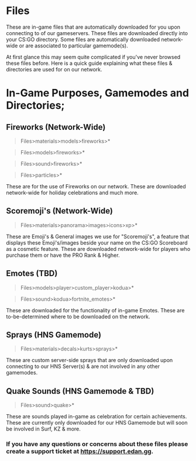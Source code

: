 # Files
These are in-game files that are automatically downloaded for you upon connecting to of our gameservers. These files are downloaded directly into your CS:GO directory. Some files are automatically downloaded network-wide or are associated to particular gamemode(s).

At first glance this may seem quite complicated if you've never browsed these files before. Here is a quick guide explaining what these files & directories are used for on our network.

# In-Game Purposes, Gamemodes and Directories;
## Fireworks (Network-Wide)
>Files>materials>models>fireworks>*

>Files>models>fireworks>*

>Files>sound>fireworks>*

>Files>particles>*

These are for the use of Fireworks on our network. These are downloaded network-wide for holiday celebrations and much more.
## Scoremoji's (Network-Wide)
>Files>materials>panorama>images>icons>xp>*

These are Emoji's & General images we use for "Scoremoji's", a feature that displays these Emoji's/images beside your name on the CS:GO Scoreboard as a cosmetic feature. These are downloaded network-wide for players who purchase them or have the PRO Rank & Higher.

## Emotes (TBD)
>Files>models>player>custom_player>kodua>*

>Files>sound>kodua>fortnite_emotes>*

These are downloaded for the functionality of in-game Emotes. These are to-be-determined where to be downloaded on the network.

## Sprays (HNS Gamemode)
>Files>materials>decals>kurts>sprays>*

These are custom server-side sprays that are only downloaded upon connecting to our HNS Server(s) & are not involved in any other gamemodes.

## Quake Sounds (HNS Gamemode & TBD)
>Files>sound>quake>*

These are sounds played in-game as celebration for certain achievements. These are currently only downloaded for our HNS Gamemode but will soon be involved in Surf, KZ & more.

### If you have any questions or concerns about these files please create a support ticket at https://support.edan.gg.
